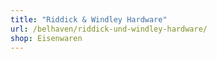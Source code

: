 ```yaml
---
title: "Riddick & Windley Hardware"
url: /belhaven/riddick-und-windley-hardware/
shop: Eisenwaren
---
```


